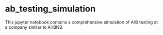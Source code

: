 # ab_testing_simulation
This jupyter notebook contains a comprehensive simulation of A/B testing at a company similar to AirBNB.
